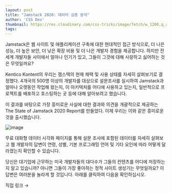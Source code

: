 ```yaml
---
layout: post
title: "Jamstack 2020: 데이터 심층 분석"
author: 'CSS Dev'
thumbnail: https://res.cloudinary.com/css-tricks/image/fetch/w_1200,q_auto,f_auto/https://css-tricks.com/wp-content/uploads/2020/08/jamstack-data-deep-dive-1200x600-1.png
tags: 
---
```



Jamstack은 웹 사이트 및 애플리케이션 구축에 대한 현대적인 접근 방식으로, 더 나은 성능, 더 높은 보안, 더 낮은 확장 비용 및 더 나은 개발자 경험을 제공합니다. 하지만 전 세계 개발자들 사이에서 얼마나 인기가 있고, 그들이 그것에 대해 사랑하고 싫어하는 것은 무엇일까요?

Kentico Kontent의 우리는 잼스택의 현재 채택 및 사용 상태를 자세히 살펴보기로 결정했다. 4개국의 500명 이상의 개발자를 대상으로 설문조사를 실시하여 Jamstack과 얼마나 오랫동안 작업해 왔는지, 이 아키텍처를 어디에 사용하고 있는지, 일반적으로 프로젝트를 배포하고 호스팅하는 곳 등에 대해 알아보려고 했습니다.

이 결과를 바탕으로 가장 흥미로운 사실에 대한 결과와 의견을 개괄적으로 제공하는 The State of Jamstack 2020 Report를 만들었다. 이제 우리는 이와 같은 흥미로운 것을 출시했습니다.

![image](https://i1.wp.com/css-tricks.com/wp-content/uploads/2020/08/jamstack_data_deep_dive_.gif?resize=1781%2C800&ssl=1)

무료 대화형 데이터 시각화 페이지를 통해 설문 조사에 포함된 데이터를 자세히 살펴보고 웹 개발자의 답변이 연령, 성별, 기본 프로그래밍 언어 및 기타 요인에 따라 어떻게 달라졌는지 확인할 수 있습니다.

당신은 대기업에 근무하는 미국 개발자들의 대다수가 그들의 컨텐츠를 어디에 저장하는지 알고 있습니까? 아니면 그들이 가장 좋아하는 정적 사이트 생성기는 무엇일까요? 이 답변은 여러분을 놀라게 할 것입니다. 아래를 클릭하여 다음을 확인하십시오.

직접 링크 →
